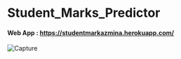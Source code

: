 # Student_Marks_Predictor

#### Web App : https://studentmarkazmina.herokuapp.com/


![Capture](https://user-images.githubusercontent.com/64145252/102106928-2b08b580-3e57-11eb-91d5-1df395f62f24.PNG)
